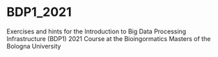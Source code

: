 # BDP1_2021
Exercises and hints for the Introduction to Big Data Processing Infrastructure (BDP1) 2021 Course at the Bioingormatics Masters of the Bologna University
